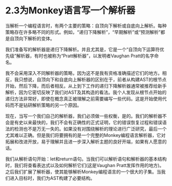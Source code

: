 # 2.3为Monkey语言写一个解析器
当解析一个编程语言时，有两个主要的策略：自顶向下解析或自底向上解析。每种策略存在许多略不同的形式。例如，“递归下降解析”，“早期解析”或“预测解析”都是自顶向下解析的变体。

我们准备写的解析器是递归下降解析。并且尤其是，它是一个“自顶向下运算符优先级”解析器，有时也被称为“Pratt解析器”，以发明者Vaughan Pratt的名字命名。

我不会采用深入不同解析器的策略，因为这不是我有资格准确描述它们的地方。相反，我只想说，自顶向下和自底向上解析器的区别在于，前者从构建AST的根节点开始，然后下降，而后者相反。从上到下工作的递归下降解析器通常被推荐给新手解析，因为它密切反映了我们对AST及其构造的看法。我个人发现从根节点开始的递归方法非常好，即使在概念真正被理解之前需要编写一些代码。这是开始使用代码而不是钻研解析策略的另一个原因。

现在，当写一个我们自己的解析器，我们必须做一些权衡，是的。我们的解析器不会是有史以来最快的，我们不会有正确性的正式证明，它的错误恢复过程和错误语法的检测也不是万无一失的。如果没有对围绕解析的理论进行广泛研究，最后一个尤其难以正确。但是我们将要拥有的是一个完整的Monkey编程语言解析器，它对拓展和改进开放，易于理解并且进一步深入解析主题的良好开端，如果有人愿意的话。

我们从解析语句开始：let和return语句。当我们可以解析语句和解析器的基本结构时，我们将查看表达式以及如何解析它们(这是Vaughan Pratt发挥作用的地方)。之后我们扩展了解析器，使其能够解析Monkey编程语言的一个很大的子集。当我们进入目标时，我们为AST构建了必要结构。

